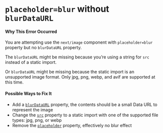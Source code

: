 # `placeholder=blur` without `blurDataURL`

#### Why This Error Occurred

You are attempting use the `next/image` component with `placeholder=blur` property but no `blurDataURL` property.

The `blurDataURL` might be missing because you’re using a string for `src` instead of a static import.

Or `blurDataURL` might be missing because the static import is an unsupported image format. Only jpg, png, webp, and avif are supported at this time.

#### Possible Ways to Fix It

- Add a [`blurDataURL`](https://nextjs.org/docs/api-reference/next/image#blurdataurl) property, the contents should be a small Data URL to represent the image
- Change the [`src`](https://nextjs.org/docs/api-reference/next/image#src) property to a static import with one of the supported file types: jpg, png, or webp
- Remove the [`placeholder`](https://nextjs.org/docs/api-reference/next/image#placeholder) property, effectively no blur effect
